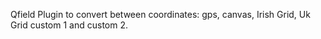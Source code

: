 Qfield Plugin to convert between coordinates: gps, canvas, Irish Grid, Uk Grid custom 1 and custom 2.
